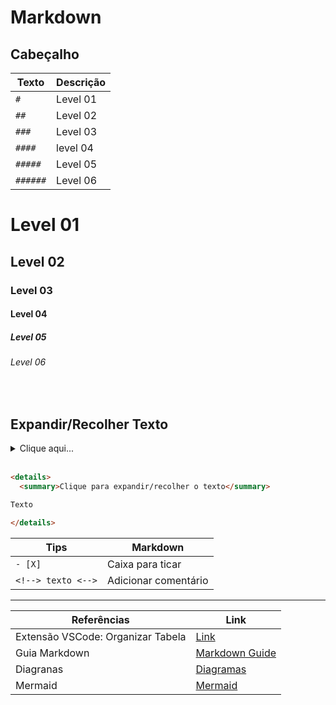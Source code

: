 # Markdown


## Cabeçalho

| Texto    | Descrição |
|----------|-----------|
| `#`      | Level 01  |
| `##`     | Level 02  |
| `###`    | Level 03  |
| `####`   | level 04  |
| `#####`  | Level 05  |
| `######` | Level 06  |


# Level 01
## Level 02
### Level 03
#### Level 04
##### Level 05
###### Level 06

<br>

## Expandir/Recolher Texto

<details>
  <summary>Clique aqui...</summary>

... Continue! Você está fazendo um trabalho incrível! :) 

</details>
<br>

```html
<details>
  <summary>Clique para expandir/recolher o texto</summary>

Texto

</details>
```

Tips | Markdown
-|-
`- [X]` | Caixa para ticar  
`<!--> texto <-->` | Adicionar comentário

--------------

Referências | Link
-|-
Extensão VSCode: Organizar Tabela|[Link](https://learn.microsoft.com/pt-pt/contribute/content/docs-authoring/reformat-table)
Guia Markdown| [Markdown Guide](https://www.markdownguide.org/basic-syntax/)
Diagranas | [Diagramas](https://support.typora.io/Draw-Diagrams-With-Markdown/)
Mermaid | [Mermaid](https://mermaid.js.org/syntax/flowchart.html)

<!-->
